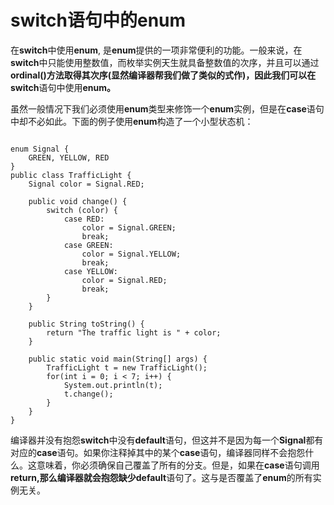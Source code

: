 # switch语句中的enum

在**switch**中使用**enum**, 是**enum**提供的一项非常便利的功能。一般来说，在**switch**中只能使用整数值，而枚举实例天生就具备整数值的次序，并且可以通过**ordinal\(\)**方法取得其次序\(显然编译器帮我们做了类似的式作\)，因此我们可以在**switch**语句中使用**enum。**

虽然一般情况下我们必须使用**enum**类型来修饰一个**enum**实例，但是在**case**语句中却不必如此。下面的例子使用**enum**构造了一个小型状态机：

```

enum Signal {
    GREEN, YELLOW, RED
}
public class TrafficLight {
    Signal color = Signal.RED;

    public void change() {
        switch (color) {
            case RED:
                color = Signal.GREEN;
                break;
            case GREEN:
                color = Signal.YELLOW;
                break;
            case YELLOW:
                color = Signal.RED;
                break;
        }
    }

    public String toString() {
        return "The traffic light is " + color;
    }

    public static void main(String[] args) {
        TrafficLight t = new TrafficLight();
        for(int i = 0; i < 7; i++) {
            System.out.println(t);
            t.change();
        }
    }
}
```

编译器并没有抱怨**switch**中没有**default**语句，但这并不是因为每一个**Signal**都有对应的**case**语句。如果你注释掉其中的某个**case**语句，编译器同样不会抱怨什么。这意味着，你必须确保自己覆盖了所有的分支。但是，如果在**case**语句调用**return,**那么编译器就会抱怨缺少**default**语句了。这与是否覆盖了**enum**的所有实例无关。

